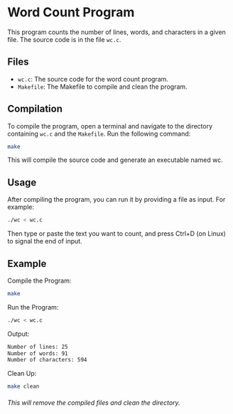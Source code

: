 # Word Count Program

This program counts the number of lines, words, and characters in a given file. The source code is in the file `wc.c`.

## Files
- `wc.c`: The source code for the word count program.
- `Makefile`: The Makefile to compile and clean the program.

## Compilation

To compile the program, open a terminal and navigate to the directory containing `wc.c` and the `Makefile`. Run the following command:

```sh
make
```

This will compile the source code and generate an executable named wc.

## Usage

After compiling the program, you can run it by providing a file as input. For example:

```sh
./wc < wc.c
```

Then type or paste the text you want to count, and press Ctrl+D (on Linux) to signal the end of input.

## Example

Compile the Program:

```sh
make
```

Run the Program:

```sh
./wc < wc.c
```

Output:

```sh
Number of lines: 25
Number of words: 91
Number of characters: 594
```

Clean Up:

```sh
make clean
```

###### This will remove the compiled files and clean the directory.